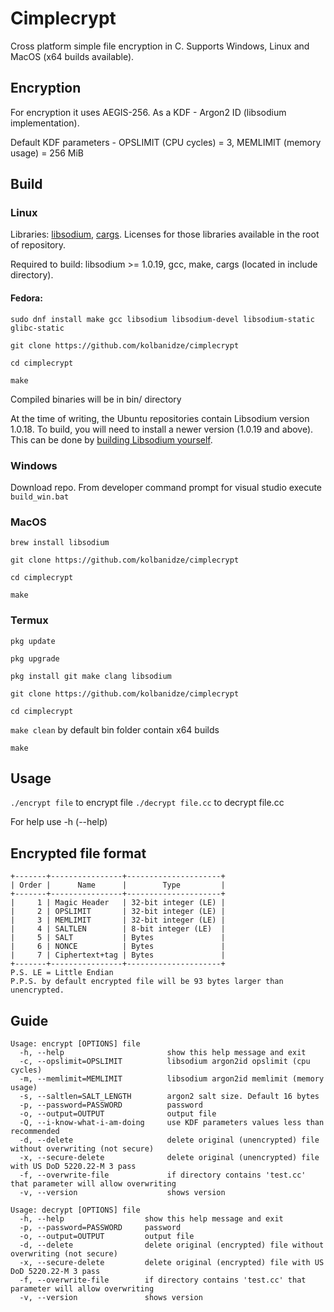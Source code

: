 # Cimplecrypt

Cross platform simple file encryption in C. Supports Windows, Linux and MacOS (x64 builds available).

## Encryption
For encryption it uses AEGIS-256. As a KDF - Argon2 ID (libsodium implementation).

Default KDF parameters - OPSLIMIT (CPU cycles) = 3, MEMLIMIT (memory usage) = 256 MiB

## Build

### Linux

Libraries: [libsodium](https://doc.libsodium.org/), [cargs](https://github.com/likle/cargs). Licenses for those libraries available in the root of repository.

Required to build: libsodium >= 1.0.19, gcc, make, cargs (located in include directory).

#### Fedora:

`sudo dnf install make gcc libsodium libsodium-devel libsodium-static glibc-static`

`git clone https://github.com/kolbanidze/cimplecrypt`

`cd cimplecrypt`

`make`

Compiled binaries will be in bin/ directory

At the time of writing, the Ubuntu repositories contain Libsodium version 1.0.18. To build, you will need to install a newer version (1.0.19 and above). This can be done by [building Libsodium yourself](https://libsodium.gitbook.io/doc/installation#compilation-on-unix-like-systems).

### Windows

Download repo. From developer command prompt for visual studio execute `build_win.bat`

### MacOS

`brew install libsodium`

`git clone https://github.com/kolbanidze/cimplecrypt`

`cd cimplecrypt`

`make`

### Termux

`pkg update`

`pkg upgrade`

`pkg install git make clang libsodium`

`git clone https://github.com/kolbanidze/cimplecrypt`

`cd cimplecrypt`

`make clean` by default bin folder contain x64 builds

`make`

## Usage

`./encrypt file` to encrypt file
`./decrypt file.cc` to decrypt file.cc

For help use -h (--help)

## Encrypted file format
```
+-------+----------------+---------------------+
| Order |      Name      |        Type         |
+-------+----------------+---------------------+
|     1 | Magic Header   | 32-bit integer (LE) |
|     2 | OPSLIMIT       | 32-bit integer (LE) |
|     3 | MEMLIMIT       | 32-bit integer (LE) |
|     4 | SALTLEN        | 8-bit integer (LE)  |
|     5 | SALT           | Bytes               |
|     6 | NONCE          | Bytes               |
|     7 | Ciphertext+tag | Bytes               |
+-------+----------------+---------------------+
P.S. LE = Little Endian
P.P.S. by default encrypted file will be 93 bytes larger than unencrypted.
```

## Guide

```
Usage: encrypt [OPTIONS] file
  -h, --help                       show this help message and exit
  -c, --opslimit=OPSLIMIT          libsodium argon2id opslimit (cpu cycles)
  -m, --memlimit=MEMLIMIT          libsodium argon2id memlimit (memory usage)
  -s, --saltlen=SALT_LENGTH        argon2 salt size. Default 16 bytes
  -p, --password=PASSWORD          password
  -o, --output=OUTPUT              output file
  -Q, --i-know-what-i-am-doing     use KDF parameters values less than recommended
  -d, --delete                     delete original (unencrypted) file without overwriting (not secure)
  -x, --secure-delete              delete original (unencrypted) file with US DoD 5220.22-M 3 pass
  -f, --overwrite-file             if directory contains 'test.cc' that parameter will allow overwriting
  -v, --version                    shows version
```

```
Usage: decrypt [OPTIONS] file
  -h, --help                  show this help message and exit
  -p, --password=PASSWORD     password
  -o, --output=OUTPUT         output file
  -d, --delete                delete original (encrypted) file without overwriting (not secure)
  -x, --secure-delete         delete original (encrypted) file with US DoD 5220.22-M 3 pass
  -f, --overwrite-file        if directory contains 'test.cc' that parameter will allow overwriting
  -v, --version               shows version
```
